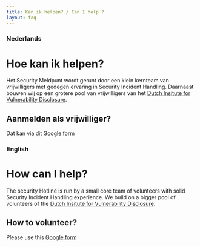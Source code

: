 ```yaml
---
title: Kan ik helpen? / Can I help ?
layout: faq
---
```


### Nederlands

# Hoe kan ik helpen?

Het Security Meldpunt wordt gerunt door een klein kernteam van vrijwilligers met gedegen ervaring in Security Incident Handling. Daarnaast bouwen wij op een grotere pool van vrijwilligers van het [Dutch Insitute for Vulnerability Disclosure](https://www.divd.nl).

## Aanmelden als vrijwilliger?

Dat kan via dit [Google form](https://docs.google.com/forms/d/e/1FAIpQLSfQ2zq0jwRo5jnShl-RbNbnqcsUMnyAABCGXcQGvEtR79xn2g/viewform)

### English

# How can I help?

The security Hotline is run by a small core team of volunteers with solid Security Incident Handling experience. We build on a bigger pool of volunteers of the [Dutch Insitute for Vulnerability Disclosure](https://www.divd.nl).

## How to volunteer?

Please use this [Google form](https://docs.google.com/forms/d/e/1FAIpQLSfQ2zq0jwRo5jnShl-RbNbnqcsUMnyAABCGXcQGvEtR79xn2g/viewform)

